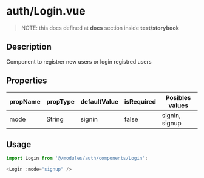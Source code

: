# auth/Login.vue
> NOTE: this docs defined at **docs** section inside **test/storybook**

## Description
Component to registrer new users or login registred users

## Properties

| propName | propType | defaultValue | isRequired | Posibles values |
| --- | --- | --- | --- | --- |
| mode | String | signin | false | signin, signup |

## Usage
```js
import Login from '@/modules/auth/components/Login';

<Login :mode="signup" />
```
